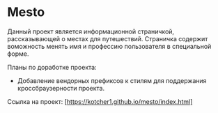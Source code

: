 # Mesto

Данный проект является информационной страничкой, рассказывающей о местах для путешествий. Страничка содержит воможность менять имя и профессию пользователя в специальной форме.

Планы по доработке проекта:
* Добавление вендорных префиксов к стилям для поддержания кроссбраузерности проекта.

Ссылка на проект: [https://kotcher1.github.io/mesto/index.html]
